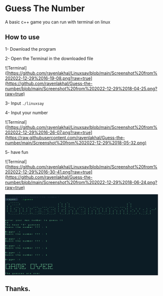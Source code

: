 # Guess The Number

A basic c++ game you can run with terminal on linux

## How to use

1- Download the program

2- Open the Terminal in the downloaded file

![Terminal]([https://github.com/rayenlakhal/Linuxsay/blob/main/Screenshot%20from%202022-12-29%2016-19-08.png?raw=true](https://github.com/rayenlakhal/Guess-the-number/blob/main/Screenshot%20from%202022-12-29%2018-04-25.png?raw=true)

3- Input `./linuxsay`

4- Input your number

![Terminal]([https://github.com/rayenlakhal/Linuxsay/blob/main/Screenshot%20from%202022-12-29%2016-26-07.png?raw=true](https://raw.githubusercontent.com/rayenlakhal/Guess-the-number/main/Screenshot%20from%202022-12-29%2018-05-32.png)

5- have fun

![Terminal]([https://github.com/rayenlakhal/Linuxsay/blob/main/Screenshot%20from%202022-12-29%2016-30-41.png?raw=true](https://github.com/rayenlakhal/Guess-the-number/blob/main/Screenshot%20from%202022-12-29%2018-06-24.png?raw=true)

![Terminal](https://github.com/rayenlakhal/Guess-the-number/blob/main/Screenshot%20from%202022-12-29%2018-07-17.png?raw=true)

## Thanks.
